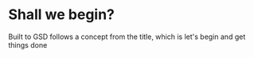 <!DOCTYPE html>
<html>
<head>
<title>Built to get stuff done</title>
</head>
<body>

<h1>Shall we  begin? </h1>
<p>Built to GSD  follows a concept  from the title, which is let's begin and get things done </p>

</body>
</html>
